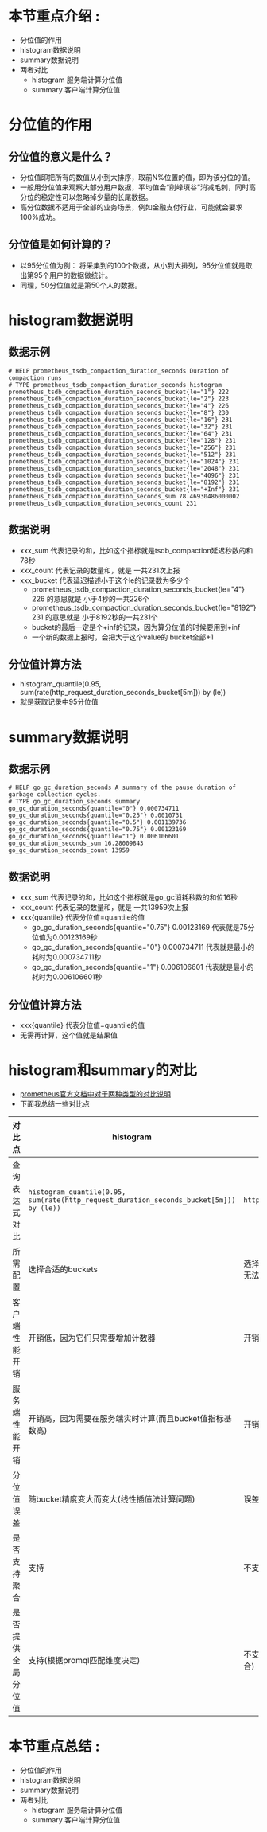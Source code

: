 # 本节重点介绍 :

- 分位值的作用
- histogram数据说明
- summary数据说明
- 两者对比
  - histogram 服务端计算分位值
  - summary 客户端计算分位值

# 分位值的作用

## 分位值的意义是什么？

- 分位值即把所有的数值从小到大排序，取前N%位置的值，即为该分位的值。
- 一般用分位值来观察大部分用户数据，平均值会“削峰填谷”消减毛刺，同时高分位的稳定性可以忽略掉少量的长尾数据。
- 高分位数据不适用于全部的业务场景，例如金融支付行业，可能就会要求100%成功。

## 分位值是如何计算的？

- 以95分位值为例： 将采集到的100个数据，从小到大排列，95分位值就是取出第95个用户的数据做统计。
- 同理，50分位值就是第50个人的数据。

# histogram数据说明

## 数据示例

```shell
# HELP prometheus_tsdb_compaction_duration_seconds Duration of compaction runs
# TYPE prometheus_tsdb_compaction_duration_seconds histogram
prometheus_tsdb_compaction_duration_seconds_bucket{le="1"} 222
prometheus_tsdb_compaction_duration_seconds_bucket{le="2"} 223
prometheus_tsdb_compaction_duration_seconds_bucket{le="4"} 226
prometheus_tsdb_compaction_duration_seconds_bucket{le="8"} 230
prometheus_tsdb_compaction_duration_seconds_bucket{le="16"} 231
prometheus_tsdb_compaction_duration_seconds_bucket{le="32"} 231
prometheus_tsdb_compaction_duration_seconds_bucket{le="64"} 231
prometheus_tsdb_compaction_duration_seconds_bucket{le="128"} 231
prometheus_tsdb_compaction_duration_seconds_bucket{le="256"} 231
prometheus_tsdb_compaction_duration_seconds_bucket{le="512"} 231
prometheus_tsdb_compaction_duration_seconds_bucket{le="1024"} 231
prometheus_tsdb_compaction_duration_seconds_bucket{le="2048"} 231
prometheus_tsdb_compaction_duration_seconds_bucket{le="4096"} 231
prometheus_tsdb_compaction_duration_seconds_bucket{le="8192"} 231
prometheus_tsdb_compaction_duration_seconds_bucket{le="+Inf"} 231
prometheus_tsdb_compaction_duration_seconds_sum 78.46930486000002
prometheus_tsdb_compaction_duration_seconds_count 231
```

## 数据说明

- xxx_sum 代表记录的和，比如这个指标就是tsdb_compaction延迟秒数的和 78秒
- xxx_count 代表记录的数量和，就是 一共231次上报
- xxx_bucket 代表延迟描述小于这个le的记录数为多少个
  - prometheus_tsdb_compaction_duration_seconds_bucket{le="4"} 226 的意思就是 小于4秒的一共226个
  - prometheus_tsdb_compaction_duration_seconds_bucket{le="8192"} 231 的意思就是 小于8192秒的一共231个
  - bucket的最后一定是个+inf的记录，因为算分位值的时候要用到+inf
  - 一个新的数据上报时，会把大于这个value的 bucket全部+1

## 分位值计算方法

- histogram_quantile(0.95, sum(rate(http_request_duration_seconds_bucket[5m])) by (le))
- 就是获取记录中95分位值

# summary数据说明

## 数据示例

```shell
# HELP go_gc_duration_seconds A summary of the pause duration of garbage collection cycles.
# TYPE go_gc_duration_seconds summary
go_gc_duration_seconds{quantile="0"} 0.000734711
go_gc_duration_seconds{quantile="0.25"} 0.0010731
go_gc_duration_seconds{quantile="0.5"} 0.001139736
go_gc_duration_seconds{quantile="0.75"} 0.00123169
go_gc_duration_seconds{quantile="1"} 0.006106601
go_gc_duration_seconds_sum 16.28009843
go_gc_duration_seconds_count 13959
```

## 数据说明

- xxx_sum 代表记录的和，比如这个指标就是go_gc消耗秒数的和位16秒
- xxx_count 代表记录的数量和，就是 一共13959次上报
- xxx{quantile} 代表分位值=quantile的值
  - go_gc_duration_seconds{quantile="0.75"} 0.00123169 代表就是75分位值为0.00123169秒
  - go_gc_duration_seconds{quantile="0"} 0.000734711 代表就是最小的耗时为0.000734711秒
  - go_gc_duration_seconds{quantile="1"} 0.006106601 代表就是最小的耗时为0.006106601秒

## 分位值计算方法

- xxx{quantile} 代表分位值=quantile的值
- 无需再计算，这个值就是结果值

# histogram和summary的对比

- [prometheus官方文档中对于两种类型的对比说明](https://prometheus.io/docs/practices/histograms/#histograms-and-summaries)
- 下面我总结一些对比点

| 对比点             | histogram                                                                                 | summary                                                            |
| ------------------ | ----------------------------------------------------------------------------------------- | ------------------------------------------------------------------ |
| 查询表达式对比     | `histogram_quantile(0.95, sum(rate(http_request_duration_seconds_bucket[5m])) by (le))` | `http_request_duration_seconds_summary{quantile="0.95"}`         |
| 所需配置           | 选择合适的buckets                                                                         | 选择所需的φ分位数和滑动窗口。其他φ分位数和滑动窗口以后无法计算。 |
| 客户端性能开销     | 开销低，因为它们只需要增加计数器                                                          | 开销高，由于流式分位数计算                                         |
| 服务端性能开销     | 开销高，因为需要在服务端实时计算(而且bucket值指标基数高)                                  | 开销低，可以看做是gauge指标上传，仅查询即可                        |
| 分位值误差         | 随bucket精度变大而变大(线性插值法计算问题)                                                | 误差在φ维度上受可配置值限制                                       |
| 是否支持聚合       | 支持                                                                                      | 不支持(配置sum avg等意义不大)                                      |
| 是否提供全局分位值 | 支持(根据promql匹配维度决定)                                                              | 不支持(因为数据在每个实例/pod/agent侧已经算好，无法聚合)           |

# 本节重点总结 :

- 分位值的作用
- histogram数据说明
- summary数据说明
- 两者对比
  - histogram 服务端计算分位值
  - summary 客户端计算分位值